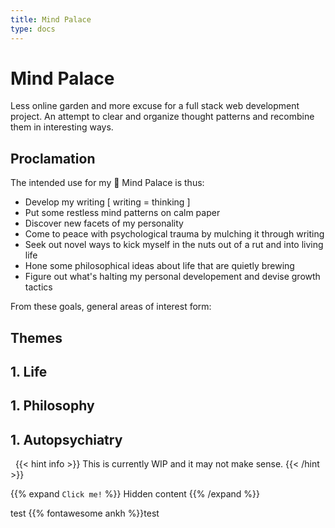 ```yaml
---
title: Mind Palace
type: docs
---
```


# Mind Palace

Less online garden and more excuse for a full stack web development project.
An attempt to clear and organize thought patterns and recombine them in interesting ways.

## Proclamation

The intended use for my :european_castle: Mind Palace is thus:

+ Develop my writing [ writing = thinking ]
+ Put some restless mind patterns on calm paper
+ Discover new facets of my personality
+ Come to peace with psychological trauma by mulching it through writing
+ Seek out novel ways to kick myself in the nuts out of a rut and into living life
+ Hone some philosophical ideas about life that are quietly brewing
+ Figure out what's halting my personal developement and devise growth tactics

From these goals, general areas of interest form:

## Themes

## 1. Life
## 1. Philosophy
## 1. Autopsychiatry
&nbsp;
{{< hint info >}}
This is currently WIP and it may not make sense.
{{< /hint >}}  

{{% expand `Click me!` %}} Hidden content {{% /expand %}}

test {{% fontawesome ankh %}}test